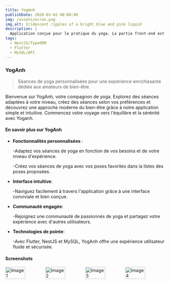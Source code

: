 ```yaml
---
title: YogAnh
publishDate: 2020-03-02 00:00:00
img: /assets/ecran.png
img_alt: Iridescent ripples of a bright blue and pink liquid
description: |
  Application conçue pour la pratique du yoga. La partie front-end est développer en Flutter, le back-end en NestJS avec TypeORM, et la base de données est MySQL.
tags:
  - NestJS/TypeORM
  - Flutter
  - MySQL/API
---
```


### YogAnh

> Séances de yoga personnalisées pour une expérience enrichissante dédiée aux amateurs de bien-être.

Bienvenue sur YogAnh, votre compagnon de yoga. Explorez des séances adaptées à votre niveau, créez des séances selon vos préférences et découvrez une approche moderne du bien-être grâce à notre application simple et intuitive. Commencez votre voyage vers l'équilibre et la sérénité avec Yoganh.

#### En savoir plus sur YogAnh

- **Fonctionnalités personnalisées** :

  -Adaptez vos séances de yoga en fonction de vos besoins et de votre niveau d'expérience.

  -Créez vos séances de yoga avec vos poses favorites dans la listes des poses proposées.

- **Interface intuitive**:

  -Naviguez facilement à travers l'application grâce à une interface conviviale et bien conçue.

- **Communauté engagée**:

  -Rejoignez une communauté de passionnés de yoga et partagez votre expérience avec d'autres utilisateurs.

- **Technologies de pointe**:

  -Avec Flutter, NestJS et MySQL, YogAnh offre une expérience utilisateur fluide et sécurisée.

#### Screenshots

<div style="display: flex; flex-wrap: wrap;">
  <img src="/assets/ecran1.png" alt="Image 1" style="width: 50%; flex-grow: 1; flex-basis: 0;" />
  <img src="/assets/ecran2.png" alt="Image 2" style="width: 50%; flex-grow: 1; flex-basis: 0;" />
  <img src="/assets/ecran3.png" alt="Image 3" style="width: 50%; flex-grow: 1; flex-basis: 0;" />
  <img src="/assets/ecran4.png" alt="Image 4" style="width: 50%; flex-grow: 1; flex-basis: 0;" />
</div>
